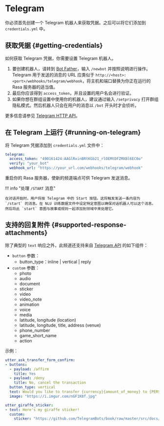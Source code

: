 # Telegram

你必须首先创建一个 Telegram 机器人来获取凭据。之后可以将它们添加到 `credentials.yml` 中。

## 获取凭据 {#getting-credentials}

如何获取 Telegram 凭据，你需要设置 Telegram 机器人。

1. 要创建机器人，请转到 [Bot Father](https://web.telegram.org/#/im?p=@BotFather)，输入 `/newbot` 并按照说明进行操作。Telegram 用于发送的消息的 URL 应类似于 `http://<host>:<port>/webhooks/telegram/webhook`，将主机和端口替换为你正在运行的 Rasa 服务器的适当值。
2. 最后你应该得到 `access_token`，并且设置的用户名会进行验证。
3. 如果你想在群组设置中使用你的机器人，建议通过输入 `/setprivacy` 打开群组隐私模式。然后机器人只会在用户的消息以 `/bot` 开头时才会侦听。

更多信息请参见 [Telegram HTTP API](https://core.telegram.org/bots/api)。

## 在 Telegram 上运行 {#running-on-telegram}

将 Telegram 凭据添加到 `credentials.yml` 文件中：

```yaml
telegram:
  access_token: "490161424:AAGlRxinBRtKGb21_rlOEMtDFZMXBl6EC0o"
  verify: "your_bot"
  webhook_url: "https://your_url.com/webhooks/telegram/webhook"
```

重启你的 Rasa 服务器，使新的频道端点可供 Telegram 发送消息。

!!! info "处理 `/START` 消息"

    在对话开始时，用户将按 Telegram 中的 Start 按钮。这将触发发送一条内容为 `/start` 的消息。在 NLU 训练数据文件中设定特定意图以确保对话机器人可以这个消息。然后将此 `start` 意图与故事或规则一起添加到领域中来处理它。

## 支持的回复附件 {#supported-response-attachments}

除了典型的 `text` 响应之外，此频道还支持来自 [Telegram API](https://core.telegram.org/bots/api/#message) 的如下组件：

- `button` 参数：
    - button_type：inline | vertical | reply
- `custom` 参数：
    - photo
    - audio
    - document
    - sticker
    - video
    - video_note
    - animation
    - voice
    - media
    - latitude, longitude (location)
    - latitude, longitude, title, address (venue)
    - phone_number
    - game_short_name
    - action

示例：

```yaml
utter_ask_transfer_form_confirm:
- buttons:
  - payload: /affirm
    title: Yes
  - payload: /deny
    title: No, cancel the transaction
  button_type: vertical
  text: Would you like to transfer {currency}{amount_of_money} to {PERSON}?
  image: "https://i.imgur.com/nGF1K8f.jpg"
```

```yaml
utter_giraffe_sticker:
- text: Here's my giraffe sticker!
  custom:
    sticker: "https://github.com/TelegramBots/book/raw/master/src/docs/sticker-fred.webp"
```
